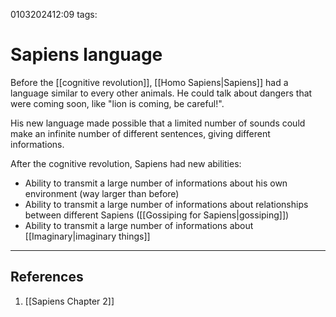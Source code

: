 0103202412:09
tags: 
# Sapiens language

Before the [[cognitive revolution]], [[Homo Sapiens|Sapiens]] had a language similar to every other animals. He could talk about dangers that were coming soon, like "lion is coming, be careful!". 

His new language made possible that a limited number of sounds could make an infinite number of different sentences, giving different informations.

After the cognitive revolution, Sapiens had new abilities: 
- Ability to transmit a large number of informations about his own environment (way larger than before)
-  Ability to transmit a large number of informations about relationships between different Sapiens ([[Gossiping for Sapiens|gossiping]])
-  Ability to transmit a large number of informations about [[Imaginary|imaginary things]]

---
## References
1. [[Sapiens Chapter 2]]